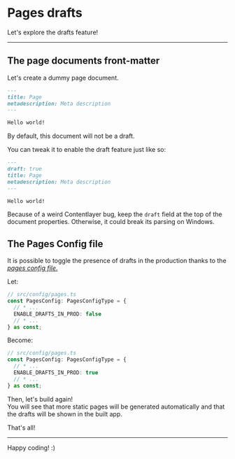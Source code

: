 # Pages drafts

Let's explore the drafts feature!

---

## The page documents front-matter

Let's create a dummy page document.

```markdown
---
title: Page
metadescription: Meta description
---

Hello world!
```

By default, this document will not be a draft.

You can tweak it to enable the draft feature just like so:

```markdown
---
draft: true
title: Page
metadescription: Meta description
---

Hello world!
```

Because of a weird Contentlayer bug, keep the `draft` field at the top of the document properties. Otherwise, it could break its parsing on Windows.

## The Pages Config file

It is possible to toggle the presence of drafts in the production thanks to the [_pages config file_.](/src/config/pages.ts)

Let:

```ts
// src/config/pages.ts
const PagesConfig: PagesConfigType = {
  // * ...
  ENABLE_DRAFTS_IN_PROD: false
  // * ...
} as const;
```

Become:

```ts
// src/config/pages.ts
const PagesConfig: PagesConfigType = {
  // * ...
  ENABLE_DRAFTS_IN_PROD: true
  // * ...
} as const;
```

Then, let's build again!  
You will see that more static pages will be generated automatically and that the drafts will be shown in the built app.

That's all!

---

Happy coding! :)
